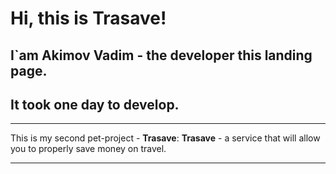 # Hi, this is Trasave!

## I`am __Akimov Vadim__ - the developer this landing page.

## It took one day to develop.
______

This is my second pet-project - __Trasave__:
__Trasave__ - a service that will allow
you to properly save money on travel.

______